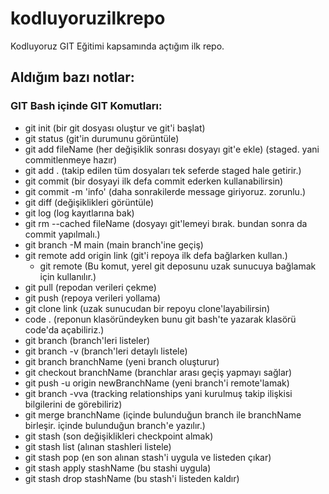 # kodluyoruzilkrepo
Kodluyoruz GIT Eğitimi kapsamında açtığım ilk repo.

## Aldığım bazı notlar:

### GIT Bash içinde GIT Komutları:

- git init (bir git dosyası oluştur ve git'i başlat)
- git status (git'in durumunu görüntüle)
- git add fileName (her değişiklik sonrası dosyayı git'e ekle) (staged. yani commitlenmeye hazır)
- git add . (takip edilen tüm dosyaları tek seferde staged hale getirir.)
- git commit (bir dosyayi ilk defa commit ederken kullanabilirsin)
- git commit -m 'info' (daha sonrakilerde message giriyoruz. zorunlu.)
- git diff (değişiklikleri görüntüle)
- git log (log kayıtlarına bak)
- git rm --cached fileName (dosyayı git'lemeyi bırak. bundan sonra da commit yapılmalı.)
- git branch -M main (main branch'ine geçiş)
- git remote add origin link (git'i repoya ilk defa bağlarken kullan.)
	- git remote (Bu komut, yerel git deposunu uzak sunucuya bağlamak için kullanılır.)
- git pull (repodan verileri çekme)
- git push (repoya verileri yollama)
- git clone link (uzak sunucudan bir repoyu clone'layabilirsin)
- code . (reponun klasöründeyken bunu git bash'te yazarak klasörü code'da açabiliriz.)
- git branch (branch'leri listeler)
- git branch -v (branch'leri detaylı listele)
- git branch branchName (yeni branch oluşturur)
- git checkout branchName (branchlar arası geçiş yapmayı sağlar)
- git push -u origin newBranchName (yeni branch'i remote'lamak)
- git branch -vva (tracking relationships yani kurulmuş takip ilişkisi bilgilerini de görebiliriz)
- git merge branchName (içinde bulunduğun branch ile branchName birleşir. içinde bulunduğun branch'e yazılır.)
- git stash (son değişiklikleri checkpoint almak)
- git stash list (alınan stashleri listele)
- git stash pop (en son alınan stash'i uygula ve listeden çıkar)
- git stash apply stashName (bu stashi uygula)
- git stash drop stashName (bu stash'i listeden kaldır)